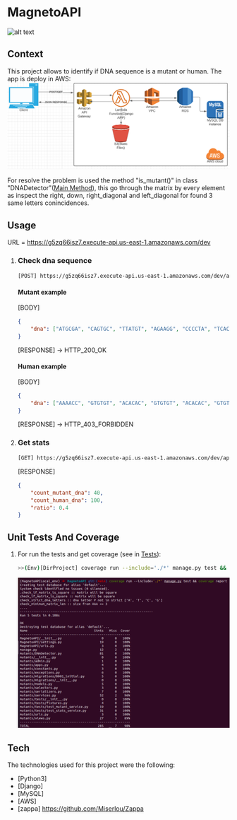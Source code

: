 # MagnetoAPI
![alt text](https://www.geekmi.news/__export/1617555272341/sites/debate/img/2021/04/04/magneto1.jpg_374738812.jpg)

## Context
This project allows to identify if DNA sequence is a mutant or human.
The app is deploy in AWS:
   ![alt text](./awsArchitecture.png)

For resolve the problem is used the method "is_mutant()" in class "DNADetector"([Main Method](./mutants/DNADetector.py)),
this go through the matrix by every element as inspect the right, down, right_diagonal and
left_diagonal for found 3 same letters conincidences.


## Usage
URL = https://g5zq66isz7.execute-api.us-east-1.amazonaws.com/dev

1. ### Check dna sequence 
    ```sh
    [POST] https://g5zq66isz7.execute-api.us-east-1.amazonaws.com/dev/api/v1/mutant
    ```
    
    #### Mutant example
    [BODY] 
    ```json
    {
        "dna": ["ATGCGA", "CAGTGC", "TTATGT", "AGAAGG", "CCCCTA", "TCACTG"]
    }
    ```
   [RESPONSE] -> HTTP_200_OK
    
    #### Human example
    [BODY] 
    ```json
    {
        "dna": ["AAAACC", "GTGTGT", "ACACAC", "GTGTGT", "ACACAC", "GTGTGT"]
    }
    ```
   [RESPONSE] -> HTTP_403_FORBIDDEN
   
2. ### Get stats
    ```sh
    [GET] https://g5zq66isz7.execute-api.us-east-1.amazonaws.com/dev/api/v1/stats
    ```

    [RESPONSE] 
    ```json
    {
        "count_mutant_dna": 40,
        "count_human_dna": 100,
        "ratio": 0.4
    }
    ```

## Unit Tests And Coverage

1. For run the tests and get coverage (see in [Tests](./mutants/tests/)):
    ```sh
    >>(Env)[DirProject] coverage run --include='./*' manage.py test && coverage report
    ```
   ![alt text](./coverage.png)


## Tech
The technologies used for this project were the following:
* [Python3]
* [Django]
* [MySQL]
* [AWS]
* [zappa] https://github.com/Miserlou/Zappa

